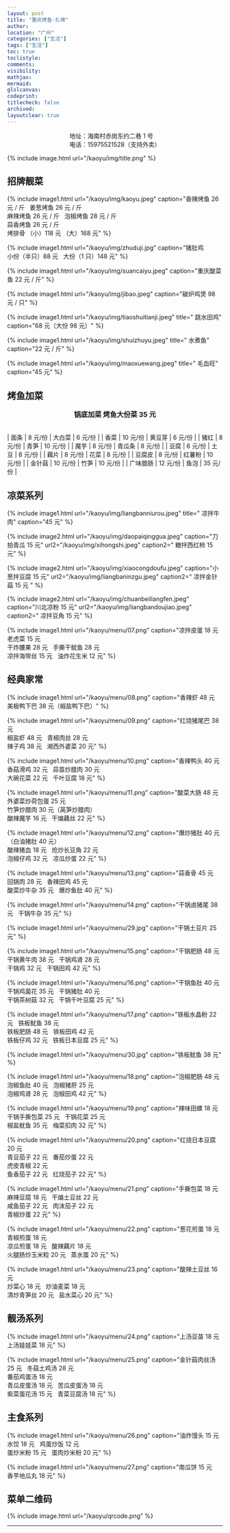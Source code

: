 ```yaml
---
layout: post
title: "重庆烤鱼·扎啤"
author:
location: "广州"
categories: ["生活"]
tags: ["生活"]
toc: true
toclistyle:
comments:
visibility:
mathjax:
mermaid:
glslcanvas:
codeprint:
titlecheck: false
archived:
layoutclear: true
---
```


<div style="width: fit-content; margin-left: auto; margin-right: auto;">
地址：海南村赤岗东约二巷 1 号 <br/>
电话：15975521528（支持外卖）
</div>

{% include image.html url="/kaoyu/img/title.png" %}

<div style="display:none;">
快捷跳转：
<ul>
<li><font style="font-size:1.2em;"><a href="#%E6%8B%9B%E7%89%8C%E9%9D%93%E8%8F%9C">招牌靓菜</a></font></li>
<li><font style="font-size:1.2em;"><a href="#%E7%83%A4%E9%B1%BC%E5%8A%A0%E8%8F%9C">烤鱼加菜</a></font></li>
<li><font style="font-size:1.2em;"><a href="#%E5%87%89%E8%8F%9C%E7%B3%BB%E5%88%97">凉菜系列</a></font></li>
<li><font style="font-size:1.2em;"><a href="#%E7%BB%8F%E5%85%B8%E5%AE%B6%E5%B8%B8">经典家常</a></font></li>
<li><font style="font-size:1.2em;"><a href="#%E9%9D%93%E6%B1%A4%E7%B3%BB%E5%88%97">靓汤系列</a></font></li>
<li><font style="font-size:1.2em;"><a href="#%E4%B8%BB%E9%A3%9F%E7%B3%BB%E5%88%97">主食系列</a></font></li>
</ul>
</div>


## 招牌靓菜

{% include image1.html url="/kaoyu/img/kaoyu.jpeg"
caption="<span class='imagetitle'>香辣烤鱼</span> 26 元 / 斤 &nbsp; <span class='imagetitle'>姜葱烤鱼</span> 26 元 / 斤<br/><span class='imagetitle'>麻辣烤鱼</span> 26 元 / 斤 &nbsp; <span class='imagetitle'>泡椒烤鱼</span> 28 元 / 斤<br/><span class='imagetitle'>蒜香烤鱼</span> 26 元 / 斤<br/><span class='imagetitle'>烤排骨</span> （小）118 元 （大）168 元" %}

{% include image1.html url="/kaoyu/img/zhuduji.jpg"
caption="<span class='imagetitle'>猪肚鸡</span><br/>小份（半只）88 元 &nbsp; 大份（1 只）148 元" %}

{% include image1.html url="/kaoyu/img/suancaiyu.jpeg"
caption="<span class='imagetitle'>重庆酸菜鱼</span> 22 元 / 斤" %}

{% include image1.html url="/kaoyu/img/jibao.jpeg"
caption="<span class='imagetitle'>碳炉鸡煲</span> 98 元 / 只" %}

{% include image1.html url="/kaoyu/img/tiaoshuitianji.jpeg"
title=" 跳水田鸡" caption="68 元（大份 98 元）" %}

{% include image1.html url="/kaoyu/img/shuizhuyu.jpeg"
title=" 水煮鱼" caption="22 元 / 斤" %}

{% include image1.html url="/kaoyu/img/maoxuewang.jpeg"
title=" 毛血旺" caption="45 元" %}


## 烤鱼加菜

<div style="font-size:medium;font-weight:bolder;width:fit-content;margin-left:auto;margin-right:auto;">
<span class='imagetitle'>锅底加菜 烤鱼大份菜 35 元</span>
</div>

<table class="tablestyle" ntablew="3:3:3:3"></table>

| 面条 | 8 元/份 | 大白菜 | 6 元/份 |
| 香菜 | 10 元/份 | 黄豆芽 | 6 元/份 |
| 猪红 | 8 元/份 | 青笋 | 10 元/份 |
| 魔芋 | 8 元/份 | 青瓜条 | 8 元/份 |
| 豆腐 | 6 元/份 | 土豆 | 8 元/份 |
| 藕片 | 8 元/份 | 花菜 | 8 元/份 |
| 豆腐皮 | 8 元/份 | 红薯粉 | 10 元/份 |
| 金针菇 | 10 元/份 | 竹笋 | 10 元/份 |
| 广味腊肠 | 12 元/份 | 鱼泡 | 35 元/份 |


## 凉菜系列

{% include image1.html url="/kaoyu/img/liangbanniurou.jpeg"
title=" 凉拌牛肉" caption="45 元" %}

{% include image2.html
url="/kaoyu/img/daopaiqinggua.jpeg" caption="刀拍青瓜 15 元"
url2="/kaoyu/img/xihongshi.jpeg" caption2=" 糖拌西红柿 15 元" %}

{% include image2.html
url="/kaoyu/img/xiaocongdoufu.jpeg" caption="小葱拌豆腐 15 元"
url2="/kaoyu/img/liangbaninzgu.jpeg" caption2=" 凉拌金针菇 15 元 " %}

{% include image2.html
url="/kaoyu/img/chuanbeiliangfen.jpeg" caption="川北凉粉 15 元"
url2="/kaoyu/img/liangbandoujiao.jpeg" caption2=" 凉拌豆角 15 元" %}

{% include image1.html url="/kaoyu/menu/07.png"
caption="凉拌皮蛋 18 元 &nbsp; 老虎菜 15 元<br/>干炸腰果 28 元 &nbsp; 手撕干鱿鱼 28 元<br/>凉拌海带丝 15 元 &nbsp; 油炸花生米 12 元" %}


## 经典家常

{% include image1.html url="/kaoyu/menu/08.png"
caption="香辣虾 48 元 &nbsp; 美极鸭下巴 38 元（椒盐鸭下巴）" %}

{% include image1.html url="/kaoyu/menu/09.png"
caption="红烧猪尾巴 38 元<br/>椒盐虾 48 元 &nbsp; 青椒肉丝 28 元<br/>辣子鸡 38 元 &nbsp; 湘西外婆菜 20 元" %}

{% include image1.html url="/kaoyu/menu/10.png"
caption="香辣鸭头 40 元<br/>香菇滑鸡 32 元 &nbsp; 蒜苗炒腊肉 30 元<br/>大碗花菜 22 元 &nbsp; 千叶豆腐 18 元" %}

{% include image1.html url="/kaoyu/menu/11.png"
caption="酸菜大肠 48 元 &nbsp; 外婆菜炒荷包蛋 25 元<br/>竹笋炒腊肉 30 元（莴笋炒腊肉）<br/>酸辣魔芋 16 元 &nbsp; 干煸藕丝 22 元" %}

{% include image1.html url="/kaoyu/menu/12.png"
caption="爆炒猪肚 40 元（白油猪肚 40 元）<br/>酸辣猪血 18 元 &nbsp; 炝炒长豆角 22 元<br/>泡椒仔鸡 32 元 &nbsp; 凉瓜炒蛋 22 元" %}

{% include image1.html url="/kaoyu/menu/13.png"
caption="蒜香骨 45 元<br/>回锅肉 28 元 &nbsp; 香辣田鸡 45 元<br/>酸菜炒牛杂 35 元 &nbsp; 爆炒鱼肚 40 元" %}

{% include image1.html url="/kaoyu/menu/14.png"
caption="干锅卤猪尾 38 元 &nbsp; 干锅牛杂 35 元" %}

{% include image1.html url="/kaoyu/menu/29.jpg"
caption="干锅土豆片 25 元" %}

{% include image1.html url="/kaoyu/menu/15.png"
caption="干锅肥肠 48 元<br/>干锅黄牛肉 38 元 &nbsp; 干锅鸡肾 28 元<br/>干锅鸡 32 元 &nbsp; 干锅田鸡 42 元" %}

{% include image1.html url="/kaoyu/menu/16.png"
caption="干锅鱼肚 40 元<br/>干锅鸡菌花 35 元 &nbsp; 干锅猪肚 40 元<br/>干锅茶树菇 32 元 &nbsp; 干锅千叶豆腐 25 元" %}

{% include image1.html url="/kaoyu/menu/17.png"
caption="铁板水晶粉 22 元 &nbsp; 铁板鱿鱼 38 元<br/>铁板肥肠 48 元 &nbsp; 铁板田鸡 42 元<br/>铁板仔鸡 32 元 &nbsp; 铁板日本豆腐 25 元" %}

{% include image1.html url="/kaoyu/menu/30.jpg"
caption="铁板鱿鱼 38 元" %}

{% include image1.html url="/kaoyu/menu/18.png"
caption="泡椒肥肠 48 元<br/>泡椒鱼肚 40 元 &nbsp; 泡椒猪肝 25 元<br/>泡椒鸡肾 28 元 &nbsp; 泡椒田鸡 42 元" %}

{% include image1.html url="/kaoyu/menu/19.png"
caption="辣味田螺 18 元<br/>干锅手撕包菜 25 元 &nbsp; 干锅花菜 25 元<br/>椒盐鱿鱼 35 元 &nbsp; 梅菜扣肉 32 元" %}

{% include image1.html url="/kaoyu/menu/20.png"
caption="红烧日本豆腐 20 元<br/>青豆茄子 22 元 &nbsp; 番茄炒蛋 22 元<br/>虎皮青椒 22 元<br/>鱼香茄子 22 元 &nbsp; 红烧茄子 22 元" %}

{% include image1.html url="/kaoyu/menu/21.png"
caption="手撕包菜 18 元<br/>麻辣豆腐 18 元 &nbsp; 干煸土豆丝 22 元<br/>咸鱼茄子 22 元 &nbsp; 肉沫茄子 22 元<br/>青椒炒蛋 22 元" %}

{% include image1.html url="/kaoyu/menu/22.png"
caption="葱花煎蛋 18 元 &nbsp; 青椒煎蛋 18 元<br/>凉瓜煎蛋 18 元 &nbsp; 酸辣藕片 18 元<br/>火腿肠炒玉米粒 20 元 &nbsp; 蒸水蛋 20 元" %}

{% include image1.html url="/kaoyu/menu/23.png"
caption="酸辣土豆丝 16 元<br/>炒菜心 18 元 &nbsp; 炒油麦菜 18 元<br/>清炒青笋丝 20 元 &nbsp; 盐水菜心 20 元" %}


## 靓汤系列

{% include image1.html url="/kaoyu/menu/24.png"
caption="上汤豆苗 18 元 &nbsp; 上汤娃娃菜 18 元" %}

{% include image1.html url="/kaoyu/menu/25.png"
caption="金针菇肉丝汤 25 元 &nbsp; 冬菇土鸡汤 28 元<br/>番茄鸡蛋汤 18 元<br/>青瓜皮蛋汤 18 元 &nbsp; 苦瓜皮蛋汤 18 元<br/>紫菜蛋花汤 15 元 &nbsp; 青菜豆腐汤 18 元" %}


## 主食系列

{% include image1.html url="/kaoyu/menu/26.png"
caption="油炸馒头 15 元<br/>水饺 18 元 &nbsp; 鸡蛋炒饭 12 元<br/>蛋炒米粉 15 元 &nbsp; 蛋肉炒米粉 20 元" %}

{% include image1.html url="/kaoyu/menu/27.png"
caption="南瓜饼 15 元 &nbsp; 香芋地瓜丸 18 元" %}


## 菜单二维码

{% include image.html url="/kaoyu/qrcode.png" %}



<hr class='reviewline'/>
<p class='reviewtip'><script type='text/javascript' src='{% include relref.html url="/assets/reviewjs/blogs/2022-05-08-kaoyu-menu-v2.md.js" %}'></script></p>
